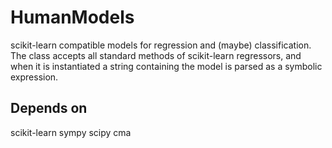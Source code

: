 # HumanModels

scikit-learn compatible models for regression and (maybe) classification. The class accepts all standard methods of scikit-learn regressors, and when it is instantiated a string containing the model is parsed as a symbolic expression.

## Depends on
scikit-learn
sympy
scipy
cma
